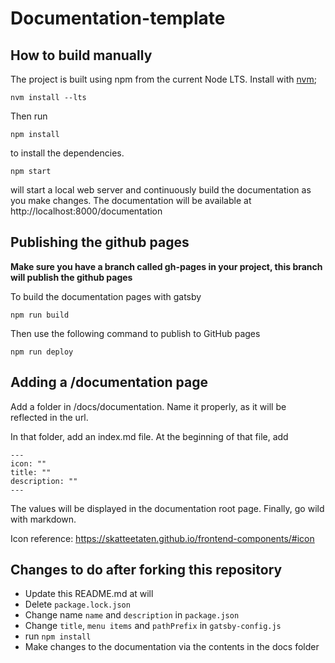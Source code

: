 # Documentation-template

## How to build manually

The project is built using npm from the current Node LTS. Install with [nvm](https://github.com/nvm-sh/nvm);

    nvm install --lts

Then run

    npm install

to install the dependencies.

    npm start

will start a local web server and continuously build the documentation as you make changes.
The documentation will be available at http://localhost:8000/documentation

## Publishing the github pages

**Make sure you have a branch called gh-pages in your project, this branch will publish the github pages**

To build the documentation pages with gatsby

    npm run build
    
Then use the following command to publish to GitHub pages

    npm run deploy
    

## Adding a \/documentation page

Add a folder in /docs/documentation. Name it properly, as it will be reflected in the url.

In that folder, add an index.md file. At the beginning of that file, add

    ---
    icon: ""
    title: ""
    description: ""
    ---

The values will be displayed in the documentation root page. Finally, go wild with markdown.

Icon reference: https://skatteetaten.github.io/frontend-components/#icon

## Changes to do after forking this repository

- Update this README.md at will
- Delete `package.lock.json`
- Change name `name` and `description` in `package.json`
- Change `title`, `menu items` and `pathPrefix` in `gatsby-config.js`
- run `npm install`
- Make changes to the documentation via the contents in the docs folder
